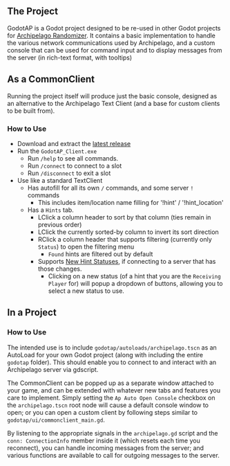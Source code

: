 ## The Project
GodotAP is a Godot project designed to be re-used in other Godot projects for [Archipelago Randomizer](archipelago.gg). It contains a basic implementation to handle the various network communications used by Archipelago, and a custom console that can be used for command input and to display messages from the server (in rich-text format, with tooltips)

## As a CommonClient
Running the project itself will produce just the basic console, designed as an alternative to the Archipelago Text Client (and a base for custom clients to be built from).

### How to Use
- Download and extract the [latest release](https://github.com/EmilyV99/GodotAP/releases)
- Run the `GodotAP_Client.exe`
  - Run `/help` to see all commands.
  - Run `/connect` to connect to a slot
  - Run `/disconnect` to exit a slot
- Use like a standard TextClient
  - Has autofill for all its own `/` commands, and some server `!` commands
    - This includes item/location name filling for '!hint' / '!hint_location'
  - Has a `Hints` tab.
    - LClick a column header to sort by that column (ties remain in previous order)
    - LClick the currently sorted-by column to invert its sort direction
    - RClick a column header that supports filtering (currently only `Status`) to open the filtering menu
      - `Found` hints are filtered out by default
    - Supports [New Hint Statuses](https://github.com/ArchipelagoMW/Archipelago/pull/3506), if connecting to a server that has those changes.
      - Clicking on a new status (of a hint that you are the `Receiving Player` for) will popup a dropdown of buttons, allowing you to select a new status to use.

## In a Project

### How to Use
The intended use is to include `godotap/autoloads/archipelago.tscn` as an AutoLoad for your own Godot project (along with including the entire `godotap` folder). This should enable you to connect to and interact with an Archipelago server via gdscript.

The CommonClient can be popped up as a separate window attached to your game, and can be extended with whatever new tabs and features you care to implement. Simply setting the `Ap Auto Open Console` checkbox on the `archipelago.tscn` root node will cause a default console window to open; or you can open a custom client by following steps similar to `godotap/ui/commonclient_main.gd`.

By listening to the appropriate signals in the `archipelago.gd` script and the `conn: ConnectionInfo` member inside it (which resets each time you reconnect), you can handle incoming messages from the server; and various functions are available to call for outgoing messages to the server.
